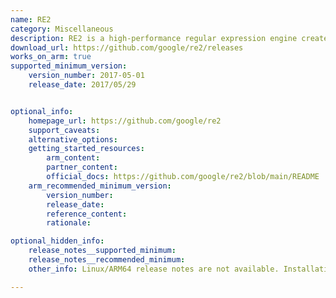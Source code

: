 ```yaml
---
name: RE2
category: Miscellaneous
description: RE2 is a high-performance regular expression engine created by Google. It is designed for speed and safety, processing large-scale patterns without risking stack overflows. Unlike backtracking engines, RE2 uses a finite state machine approach, making it ideal for performance-critical environments.
download_url: https://github.com/google/re2/releases
works_on_arm: true
supported_minimum_version:
    version_number: 2017-05-01
    release_date: 2017/05/29


optional_info:
    homepage_url: https://github.com/google/re2
    support_caveats:
    alternative_options:
    getting_started_resources:
        arm_content: 
        partner_content: 
        official_docs: https://github.com/google/re2/blob/main/README
    arm_recommended_minimum_version:
        version_number:
        release_date:
        reference_content:
        rationale: 

optional_hidden_info:
    release_notes__supported_minimum: 
    release_notes__recommended_minimum:
    other_info: Linux/ARM64 release notes are not available. Installation and testing are done using tar archive [2017-05-01](https://github.com/google/re2/releases/tag/2017-05-01). 

---
```

